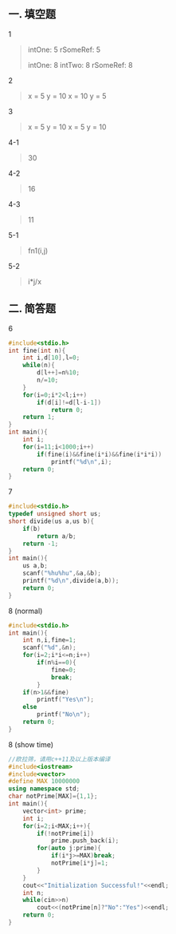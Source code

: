 ## 一. 填空题

1

>   intOne:     5
>   rSomeRef:    5
>
>   intOne:     8
>   intTwo:     8
>   rSomeRef:    8

2

>   x = 5 y = 10
>   x = 10 y = 5

3

>   x = 5  y = 10
>   x = 5  y = 10

4-1

>   30

4-2

>   16

4-3

>   11

5-1

>   fn1(i,j)

5-2

>   i*j/x

## 二. 简答题

6

```c
#include<stdio.h>
int fine(int n){
	int i,d[10],l=0;
	while(n){
		d[l++]=n%10;
		n/=10;
	}
	for(i=0;i*2<l;i++)
		if(d[i]!=d[l-i-1])
			return 0;
	return 1;
}
int main(){
	int i;
	for(i=11;i<1000;i++)
		if(fine(i)&&fine(i*i)&&fine(i*i*i))
			printf("%d\n",i);
	return 0;
}
```

7

```c
#include<stdio.h>
typedef unsigned short us;
short divide(us a,us b){
	if(b)
		return a/b;
	return -1;
}
int main(){
	us a,b;
	scanf("%hu%hu",&a,&b);
	printf("%d\n",divide(a,b));
	return 0;
}
```

8 (normal)

```c
#include<stdio.h>
int main(){
	int n,i,fine=1;
	scanf("%d",&n);
	for(i=2;i*i<=n;i++)
		if(n%i==0){
			fine=0;
			break;
		}
	if(n>1&&fine)
		printf("Yes\n");
	else
		printf("No\n");
	return 0;
}
```



8 (show time)

```cpp
//欧拉筛，请用c++11及以上版本编译
#include<iostream>
#include<vector>
#define MAX 10000000
using namespace std;
char notPrime[MAX]={1,1};
int main(){
	vector<int> prime;
	int i;
	for(i=2;i<MAX;i++){
		if(!notPrime[i])
			prime.push_back(i);
		for(auto j:prime){
			if(i*j>=MAX)break;
			notPrime[i*j]=1;
		}
	}
	cout<<"Initialization Successful!"<<endl;
	int n;
	while(cin>>n)
		cout<<(notPrime[n]?"No":"Yes")<<endl;
	return 0;
}
```
